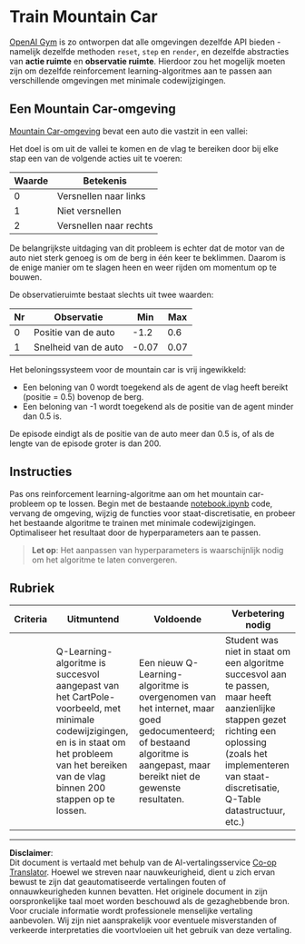 <!--
CO_OP_TRANSLATOR_METADATA:
{
  "original_hash": "1f2b7441745eb52e25745423b247016b",
  "translation_date": "2025-09-05T20:22:44+00:00",
  "source_file": "8-Reinforcement/2-Gym/assignment.md",
  "language_code": "nl"
}
-->
# Train Mountain Car

[OpenAI Gym](http://gym.openai.com) is zo ontworpen dat alle omgevingen dezelfde API bieden - namelijk dezelfde methoden `reset`, `step` en `render`, en dezelfde abstracties van **actie ruimte** en **observatie ruimte**. Hierdoor zou het mogelijk moeten zijn om dezelfde reinforcement learning-algoritmes aan te passen aan verschillende omgevingen met minimale codewijzigingen.

## Een Mountain Car-omgeving

[Mountain Car-omgeving](https://gym.openai.com/envs/MountainCar-v0/) bevat een auto die vastzit in een vallei:

Het doel is om uit de vallei te komen en de vlag te bereiken door bij elke stap een van de volgende acties uit te voeren:

| Waarde | Betekenis |
|---|---|
| 0 | Versnellen naar links |
| 1 | Niet versnellen |
| 2 | Versnellen naar rechts |

De belangrijkste uitdaging van dit probleem is echter dat de motor van de auto niet sterk genoeg is om de berg in één keer te beklimmen. Daarom is de enige manier om te slagen heen en weer rijden om momentum op te bouwen.

De observatieruimte bestaat slechts uit twee waarden:

| Nr | Observatie  | Min | Max |
|-----|--------------|-----|-----|
|  0  | Positie van de auto | -1.2| 0.6 |
|  1  | Snelheid van de auto | -0.07 | 0.07 |

Het beloningssysteem voor de mountain car is vrij ingewikkeld:

 * Een beloning van 0 wordt toegekend als de agent de vlag heeft bereikt (positie = 0.5) bovenop de berg.
 * Een beloning van -1 wordt toegekend als de positie van de agent minder dan 0.5 is.

De episode eindigt als de positie van de auto meer dan 0.5 is, of als de lengte van de episode groter is dan 200.
## Instructies

Pas ons reinforcement learning-algoritme aan om het mountain car-probleem op te lossen. Begin met de bestaande [notebook.ipynb](../../../../8-Reinforcement/2-Gym/notebook.ipynb) code, vervang de omgeving, wijzig de functies voor staat-discretisatie, en probeer het bestaande algoritme te trainen met minimale codewijzigingen. Optimaliseer het resultaat door de hyperparameters aan te passen.

> **Let op**: Het aanpassen van hyperparameters is waarschijnlijk nodig om het algoritme te laten convergeren. 
## Rubriek

| Criteria | Uitmuntend | Voldoende | Verbetering nodig |
| -------- | --------- | -------- | ----------------- |
|          | Q-Learning-algoritme is succesvol aangepast van het CartPole-voorbeeld, met minimale codewijzigingen, en is in staat om het probleem van het bereiken van de vlag binnen 200 stappen op te lossen. | Een nieuw Q-Learning-algoritme is overgenomen van het internet, maar goed gedocumenteerd; of bestaand algoritme is aangepast, maar bereikt niet de gewenste resultaten. | Student was niet in staat om een algoritme succesvol aan te passen, maar heeft aanzienlijke stappen gezet richting een oplossing (zoals het implementeren van staat-discretisatie, Q-Table datastructuur, etc.) |

---

**Disclaimer**:  
Dit document is vertaald met behulp van de AI-vertalingsservice [Co-op Translator](https://github.com/Azure/co-op-translator). Hoewel we streven naar nauwkeurigheid, dient u zich ervan bewust te zijn dat geautomatiseerde vertalingen fouten of onnauwkeurigheden kunnen bevatten. Het originele document in zijn oorspronkelijke taal moet worden beschouwd als de gezaghebbende bron. Voor cruciale informatie wordt professionele menselijke vertaling aanbevolen. Wij zijn niet aansprakelijk voor eventuele misverstanden of verkeerde interpretaties die voortvloeien uit het gebruik van deze vertaling.